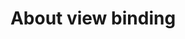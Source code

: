 ---
layout: default
title: About view binding
grand_parent: UI layer libraries
nav_order: 1
parent: View binding
---